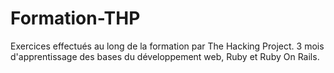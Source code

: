 # Formation-THP

Exercices effectués au long de la formation par The Hacking Project.
3 mois d'apprentissage des bases du développement web, Ruby et Ruby On Rails.
